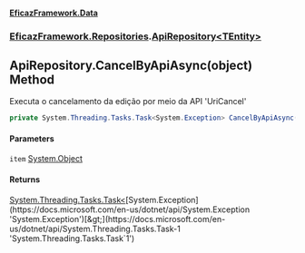 #### [EficazFramework.Data](EficazFrameworkData.md 'EficazFramework Data')
### [EficazFramework.Repositories](EficazFrameworkData.md#EficazFramework.Repositories 'EficazFramework.Repositories').[ApiRepository&lt;TEntity&gt;](EficazFramework.Repositories/ApiRepository_TEntity_.md 'EficazFramework.Repositories.ApiRepository<TEntity>')

## ApiRepository<TEntity>.CancelByApiAsync(object) Method

Executa o cancelamento da edição por meio da API 'UriCancel'

```csharp
private System.Threading.Tasks.Task<System.Exception> CancelByApiAsync(object item);
```
#### Parameters

<a name='EficazFramework.Repositories.ApiRepository_TEntity_.CancelByApiAsync(object).item'></a>

`item` [System.Object](https://docs.microsoft.com/en-us/dotnet/api/System.Object 'System.Object')

#### Returns
[System.Threading.Tasks.Task&lt;](https://docs.microsoft.com/en-us/dotnet/api/System.Threading.Tasks.Task-1 'System.Threading.Tasks.Task`1')[System.Exception](https://docs.microsoft.com/en-us/dotnet/api/System.Exception 'System.Exception')[&gt;](https://docs.microsoft.com/en-us/dotnet/api/System.Threading.Tasks.Task-1 'System.Threading.Tasks.Task`1')